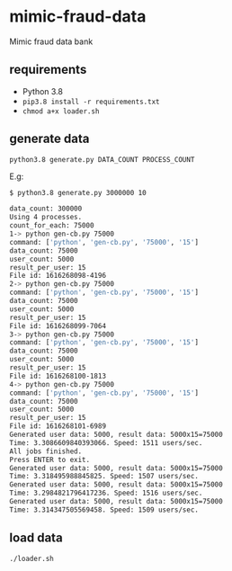 # mimic-fraud-data

Mimic fraud data bank

## requirements

* Python 3.8
* `pip3.8 install -r requirements.txt`
* `chmod a+x loader.sh`

## generate data

`python3.8 generate.py DATA_COUNT PROCESS_COUNT`

E.g:

```bash
$ python3.8 generate.py 3000000 10

data_count: 300000
Using 4 processes.
count_for_each: 75000
1-> python gen-cb.py 75000
command: ['python', 'gen-cb.py', '75000', '15']
data_count: 75000
user_count: 5000
result_per_user: 15
File id: 1616268098-4196
2-> python gen-cb.py 75000
command: ['python', 'gen-cb.py', '75000', '15']
data_count: 75000
user_count: 5000
result_per_user: 15
File id: 1616268099-7064
3-> python gen-cb.py 75000
command: ['python', 'gen-cb.py', '75000', '15']
data_count: 75000
user_count: 5000
result_per_user: 15
File id: 1616268100-1813
4-> python gen-cb.py 75000
command: ['python', 'gen-cb.py', '75000', '15']
data_count: 75000
user_count: 5000
result_per_user: 15
File id: 1616268101-6989
Generated user data: 5000, result data: 5000x15=75000
Time: 3.3086609840393066. Speed: 1511 users/sec.
All jobs finished.
Press ENTER to exit.
Generated user data: 5000, result data: 5000x15=75000
Time: 3.318495988845825. Speed: 1507 users/sec.
Generated user data: 5000, result data: 5000x15=75000
Time: 3.2984821796417236. Speed: 1516 users/sec.
Generated user data: 5000, result data: 5000x15=75000
Time: 3.314347505569458. Speed: 1509 users/sec.
```

## load data

`./loader.sh`